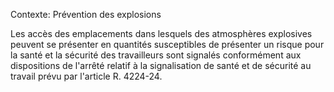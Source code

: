 Contexte: Prévention des explosions

Les accès des emplacements dans lesquels des atmosphères explosives peuvent se présenter en quantités susceptibles de présenter un risque pour la santé et la sécurité des travailleurs sont signalés conformément aux dispositions de l'arrêté relatif à la signalisation de santé et de sécurité au travail prévu par l'article R. 4224-24.